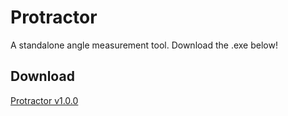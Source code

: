 
# Protractor
A standalone angle measurement tool. Download the .exe below!

## Download
[Protractor v1.0.0]([링크])

